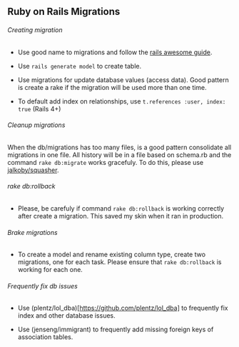 ## Ruby on Rails Migrations

###### Creating migration

* Use good name to migrations and follow the [rails awesome guide](http://guides.rubyonrails.org/active_record_migrations.html).

* Use `rails generate model` to create table.

* Use migrations for update database values (access data). Good pattern is create a rake if the migration will be used more than one time.

* To default add index on relationships, use `t.references :user, index: true` (Rails 4+)

###### Cleanup migrations

When the db/migrations has too many files, is a good pattern consolidate all migrations in one file. All history will be in a file based on schema.rb and the command `rake db:migrate` works gracefuly. To do this, please use [jalkoby/squasher](https://github.com/jalkoby/squasher).

###### rake db:rollback

* Please, be carefuly if command `rake db:rollback` is working correctly after create a migration. This saved my skin when it ran in production.

###### Brake migrations

* To create a model and rename existing column type, create two migrations, one for each task. Please ensure that `rake db:rollback` is working for each one.

###### Frequently fix db issues

* Use (plentz/lol_dba)[https://github.com/plentz/lol_dba] to frequently fix index and other database issues.

* Use (jenseng/immigrant) to frequently add missing foreign keys of association tables.
